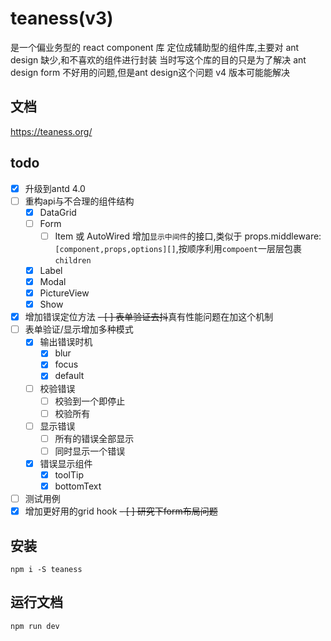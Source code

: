 # teaness(v3)



是一个偏业务型的 react component 库
定位成辅助型的组件库,主要对 ant design 缺少,和不喜欢的组件进行封装
当时写这个库的目的只是为了解决 ant design form 不好用的问题,但是ant design这个问题 v4 版本可能能解决

## 文档

https://teaness.org/

## todo
- [x] 升级到antd 4.0
- [ ] 重构api与不合理的组件结构
  - [x] DataGrid
  - [ ] Form
    - [ ] Item 或 AutoWired 增加`显示中间件`的接口,类似于 props.middleware: `[component,props,options][]`,按顺序利用`compoent`一层层包裹`children`
  - [x] Label
  - [x] Modal
  - [x] PictureView
  - [x] Show
- [x] 增加错误定位方法
~~- [ ] 表单验证去抖~~真有性能问题在加这个机制
- [ ] 表单验证/显示增加多种模式
  - [x] 输出错误时机
    - [x] blur
    - [x] focus
    - [x] default
  - [ ] 校验错误
    - [ ] 校验到一个即停止
    - [ ] 校验所有
  - [ ] 显示错误
    - [ ] 所有的错误全部显示
    - [ ] 同时显示一个错误
  - [x] 错误显示组件
    - [x] toolTip
    - [x] bottomText
- [ ] 测试用例
- [x] 增加更好用的grid hook
~~- [ ] 研究下form布局问题~~

## 安装

`npm i -S teaness`

## 运行文档

`npm run dev`
